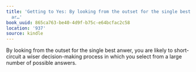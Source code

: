 ```yaml
---
title: 'Getting to Yes: By looking from the outset for the single best anwer, you
  ar…'
book_uuid: 865ca763-be40-4d9f-b75c-e64bcfac2c58
location: '937'
source: kindle
---
```


By looking from the outset for the single best anwer, you are likely to short-circuit a wiser decision-making process in which you select from a large number of possible answers.